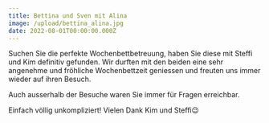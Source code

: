 ```yaml
---
title: Bettina und Sven mit Alina
image: /upload/bettina_alina.jpg
date: 2022-08-01T00:00:00.000Z
---
```

Suchen Sie die perfekte Wochenbettbetreuung, haben Sie diese mit Steffi und Kim definitiv gefunden. Wir durften mit den beiden eine sehr angenehme und fröhliche Wochenbettzeit geniessen und freuten uns immer wieder auf ihren Besuch.

Auch ausserhalb der Besuche waren Sie immer für Fragen erreichbar.

Einfach völlig unkompliziert! Vielen Dank Kim und Steffi😉
